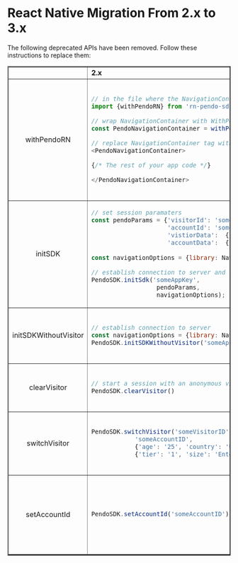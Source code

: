 # React Native Migration From 2.x to 3.x


The following deprecated APIs have been removed. Follow these instructions to replace them:

<table border =2>

<tr>
<td> </td>
<td><b> 2.x</b></td>
<td><b>3.x</b></td>
</tr>

<!--- new row --->

<tr>
<td align=center> withPendoRN </td>
<td>

```javascript
// in the file where the NavigationContainer is created
import {withPendoRN} from 'rn-pendo-sdk'    

// wrap NavigationContainer with WithPendoReactNavigation HOC
const PendoNavigationContainer = withPendoRN(NavigationContainer);    

// replace NavigationContainer tag with PendoNavigationContainer tag
<PendoNavigationContainer>

{/* The rest of your app code */}

</PendoNavigationContainer>
```

</td>
<td>

Replace `withPendoRN` with `WithPendoReactNavigation`:

```javascript
// in the file where the NavigationContainer is created
import {WithPendoReactNavigation} from 'rn-pendo-sdk'    

// wrap NavigationContainer with WithPendoReactNavigation HOC
const PendoNavigationContainer = WithPendoReactNavigation(NavigationContainer);    

// replace NavigationContainer tag with PendoNavigationContainer tag
<PendoNavigationContainer>

{/* The rest of your app code */}

</PendoNavigationContainer>
```

</td>
</tr>

<!--- new row --->

<tr>
<td align=center> initSDK </td>
<td>

```javascript
// set session paramaters
const pendoParams = {'visitorId': 'someVisitorID',
                     'accountId': 'someAccountID',
                     'vistiorData':  {'age': '25', 'country': 'USA'},
                     'accountData':  {'tier': '1', 'size': 'Enterprise'}};
                     
const navigationOptions = {library: NavigationLibraryType.ReactNavigation};

// establish connection to server and start a session
PendoSDK.initSdk('someAppKey', 
                  pendoParams, 
                  navigationOptions);
```

</td>
<td>

Replace `PendoSDK.initSDK` by calling `PendoSDK.setup` and then `PendoSDK.startSession`:

```javascript
// establish connection to server
const navigationOptions = {library: NavigationLibraryType.ReactNavigation};
PendoSDK.setup('someAppKey', navigationOptions);

// start a session
PendoSDK.startSession('someVisitorID', 
                     'someAccountID', 
                     {'age': '25', 'country': 'USA'}, 
                     {'tier': '1', 'size': 'Enterprise'});
```

</td>
</tr>

<!--- new row --->

<tr>
<td align=center> initSDKWithoutVisitor </td>
<td>

```javascript
// establish connection to server
const navigationOptions = {library: NavigationLibraryType.ReactNavigation};
PendoSDK.initSDKWithoutVisitor('someAppKey', navigationOptions);
```

</td>
<td>

Call `PendoSDK.setup` instead of `PendoSDK.initSDKWithoutVisitor`:

```javascript
// establish connection to server
const navigationOptions = {library: NavigationLibraryType.ReactNavigation};
PendoSDK.setup('someAppKey', navigationOptions);
```

</td>
</tr>

<!--- new row --->

<tr>
<td align=center> clearVisitor </td>
<td>

```javascript
// start a session with an anonymous visitor
PendoSDK.clearVisitor()
```

</td>
<td>

Call `PendoSDK.startSession` with `null` values instead of `PendoSDK.clearVisitor`: 

```javascript
// start a session with an anonymous visitor
PendoSDK.startSession(null, null, null, null);
```

</td>
</tr>

<!--- new row --->

<tr>
<td align=center> switchVisitor </td>
<td>

```javascript
PendoSDK.switchVisitor('someVisitorID', 
            'someAccountID', 
            {'age': '25', 'country': 'USA'}, 
            {'tier': '1', 'size': 'Enterprise'});
```

</td>
<td>

Call `PendoSDK.startSession` instead of `PendoSDK.switchVisitor`:

```javascript
PendoSDK.startSession('someVisitorID', 
            'someAccountID', 
            {'age': '25', 'country': 'USA'}, 
            {'tier': '1', 'size': 'Enterprise'});
```

</td>
</tr>

<!--- new row --->

<tr>
<td align=center> setAccountId </td>
<td>

```javascript
PendoSDK.setAccountId('someAccountID');
```

</td>
<td>

Call `PendoSDK.startSession` with the new account id value instead of `PendoSDK.setAccountId`:

```javascript
// start a new session passing in the new accountId 
PendoSDK.startSession('someVisitorID', 
            'someAccountID', 
            {'age': '25', 'country': 'USA'}, 
            {'tier': '1', 'size': 'Enterprise'});
```

</td>
</tr>
</table>